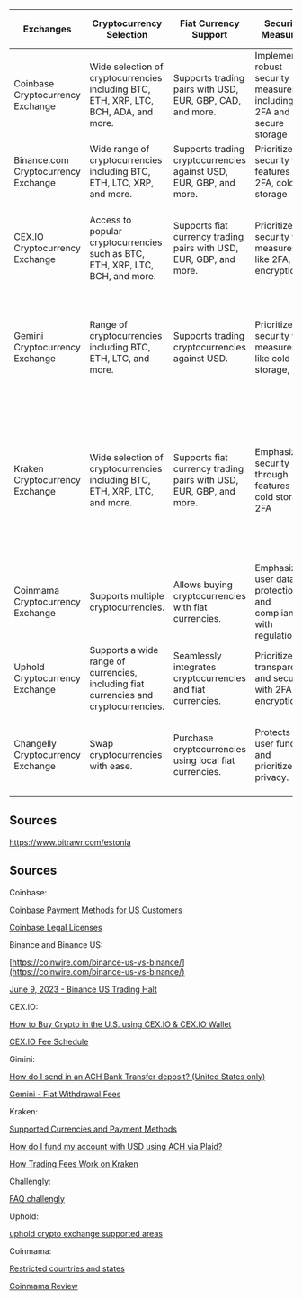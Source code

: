 
| Exchanges                           | Cryptocurrency Selection                                                        | Fiat Currency Support                                                     | Security Measures                                                     | Trading Fee                                                     | Payment Methods                                                 | Star Rating out of 5   |    Website                                      |
|-------------------------------------|---------------------------------------------------------------------------------|------------------------------------------------------------------------|---------------------------------------------------------------------|-----------------------------------------------------------------|-----------------------------------------------------------------|-------------|----------------------------------------------|
| Coinbase Cryptocurrency Exchange    | Wide selection of cryptocurrencies including BTC, ETH, XRP, LTC, BCH, ADA, and more. | Supports trading pairs with USD, EUR, GBP, CAD, and more.                | Implements robust security measures including 2FA and secure storage | Trading fees vary based on trading volume and region           | Bank transfer available for US-based clients(businesses) not for customers                     | 4           | (https://www.coinbase.com/)         |
| Binance.com Cryptocurrency Exchange | Wide range of cryptocurrencies including BTC, ETH, LTC, XRP, and more.               | Supports trading cryptocurrencies against USD, EUR, GBP, and more.    | Prioritizes security with features like 2FA, cold storage            | Trading fees based on trading volume and promotions            | Supporting in Estonia   | 4.5         | (https://www.binance.com/)     |
| CEX.IO Cryptocurrency Exchange       | Access to popular cryptocurrencies such as BTC, ETH, XRP, LTC, BCH, and more.         | Supports fiat currency trading pairs with USD, EUR, GBP, and more.      | Prioritizes security with measures like 2FA, encryption              | No fees for bank transfers, other charges depend on the user's bank | Allows electronic transfers through banks to their exchange platform | 4.7         | (https://cex.io/)                     |
| Gemini Cryptocurrency Exchange       | Range of cryptocurrencies including BTC, ETH, LTC, and more.                          | Supports trading cryptocurrencies against USD.                          | Prioritizes security with measures like cold storage, 2FA            | No fees for bank transfers, other charges depend on the user's bank | Allows electronic transfers through banks to their crypto exchange platform, but according to some reviews Estonian doesn't recommend Gimini | According to Estonian ranking 6.4/10 over all 4.5/5         | (https://gemini.com/)                 |
| Kraken Cryptocurrency Exchange       | Wide selection of cryptocurrencies including BTC, ETH, XRP, LTC, and more.           | Supports fiat currency trading pairs with USD, EUR, GBP, and more.      | Emphasizes security through features like cold storage, 2FA          | Tiered fee structure based on trading volume and trade type, but according to some reviews Estonian doesn't recommend kraken    | ACH deposits via Plaid, Card Payments (Visa and Mastercard), Apple Pay, and Google Pay | According to Estonian ranking 6.5/10 overall it's 4.3         | (https://www.kraken.com/)             |
| Coinmama Cryptocurrency Exchange    | Supports multiple cryptocurrencies.                                               | Allows buying cryptocurrencies with fiat currencies.                     | Emphasizes user data protection and compliance with regulations.    | Fees vary based on trading activity and payment method          | Credit/debit cards, bank transfers                              | 4           | (https://www.coinmama.com/)         |
| Uphold Cryptocurrency Exchange      | Supports a wide range of currencies, including fiat currencies and cryptocurrencies. | Seamlessly integrates cryptocurrencies and fiat currencies.              | Prioritizes transparency and security with 2FA and encryption.    | Varies depending on the transaction type                         | Bank transfers, cryptocurrency transfers                          | 4           | (https://uphold.com/)               |
| Changelly Cryptocurrency Exchange   | Swap cryptocurrencies with ease.                                                  | Purchase cryptocurrencies using local fiat currencies.                   | Protects user funds and prioritizes privacy.                      | Transparent fee structure including conversion and network  |   Bank transfers, cryptocurrency transfers, Credit/debit cards, bank transfers | 4 | (https://changelly.com/)   
## Sources 
 https://www.bitrawr.com/estonia
 ## Sources
Coinbase:

[Coinbase Payment Methods for US Customers](https://help.coinbase.com/en/coinbase/getting-started/add-a-payment-method/payment-methods-for-us-customers)

[Coinbase Legal Licenses](https://www.coinbase.com/legal/licenses)

Binance and Binance US:

[https://coinwire.com/binance-us-vs-binance/](https://coinwire.com/binance-us-vs-binance/)

[June 9, 2023 - Binance US Trading Halt](https://www.nytimes.com/2023/06/09/business/binance-us-trading-halt.html#:~:text=June%209%2C%202023%20The%20American%20branch%20of%20Binance%2C,in%20response%20to%20a%20crackdown%20by%20federal%20regulators.)

CEX.IO:

[How to Buy Crypto in the U.S. using CEX.IO & CEX.IO Wallet](https://support.cex.io/en/articles/7949661-how-to-buy-crypto-in-the-u-s-using-cex-io-cex-io-wallet)


[CEX.IO Fee Schedule](https://cex.io/fee-schedule)

Gimini: 

[How do I send in an ACH Bank Transfer deposit? (United States only)](https://support.gemini.com/hc/en-us/articles/360032219551)


[Gemini - Fiat Withdrawal Fees](https://www.gemini.com/fees/transfer-fee-schedule#section-fiat-withdrawal-fees)

Kraken: 

[Supported Currencies and Payment Methods](https://support.kraken.com/hc/en-us/articles/6150929768596-Supported-currencies-and-payment-methods)

[How do I fund my account with USD using ACH via Plaid?](https://support.kraken.com/hc/en-us/articles/8795459449492-How-do-I-fund-my-account-with-USD-using-ACH-via-Plaid-)

[How Trading Fees Work on Kraken](https://support.kraken.com/hc/en-us/articles/201893638-How-trading-fees-work-on-Kraken)

Challengly: 

[FAQ challengly](https://changelly.com/faq/)

 Uphold: 

[uphold crypto exchange supported areas](https://www.bing.com/search?q=uphold+crypto+exchange+supported+areas&qs=n&form=QBRE&sp=-1&lq=0&pq=uphold+crypto+exchange+supported+areas&sc=10-38&sk=&cvid=C1079B3D53C54DD1A8D764C259B14E78&ghsh=0&ghacc=0&ghpl=)

 Coinmama: 
 

[Restricted countries and states](https://support.coinmama.com/hc/en-us/articles/360012684299-Restricted-countries-and-states)

[Coinmama Review](https://www.smartbitcoininvestments.com/coinmama-review/)



 
